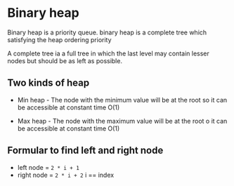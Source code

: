 # Binary heap

Binary heap is a priority queue. binary heap is a complete tree which satisfying the heap ordering priority

A complete tree ia a full tree in which the last level may contain lesser nodes but should be as left as possible.

## Two kinds of heap

- Min heap - The node with the minimum value will be at the root so it can be accessible at constant time O(1)

- Max heap - The node with the maximum value will be at the root o it can be accessible at constant time O(1)

## Formular to find left and right node

- left node = `2 * i + 1`
- right node = `2 * i + 2`
  i == index
